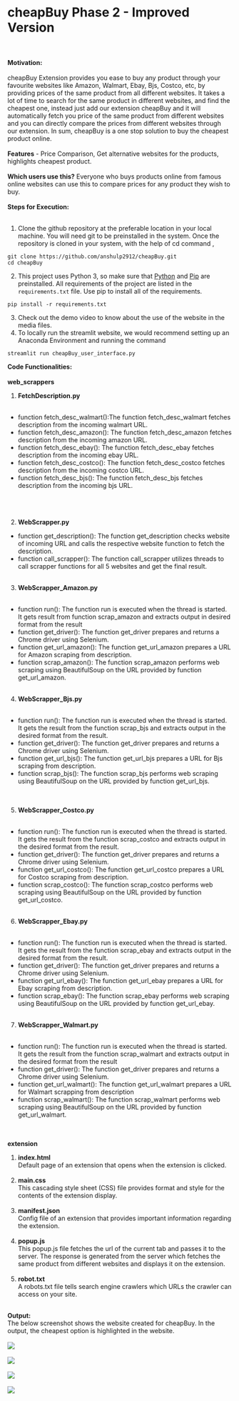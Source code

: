 # cheapBuy Phase 2 - Improved Version<br><br>
**Motivation:**<br><br>
cheapBuy Extension provides you ease to buy any product through your favourite websites like Amazon, Walmart, Ebay, Bjs, Costco, etc, by providing prices of the same product from all different websites. It takes a lot of time to search for the same product in different websites, and find the cheapest one, instead just add our extension cheapBuy and it will automatically fetch you price of the same product from different websites and you can directly compare the prices from different websites through our extension. In sum, cheapBuy is a one stop solution to buy the cheapest product online.
<br><br>
**Features** - Price Comparison, Get alternative websites for the products, highlights cheapest product.
<br><br>
**Which users use this?**
Everyone who buys products online from famous online websites can use this to compare prices for any product they wish to buy.
<br><br>
**Steps for Execution:**
<br><br>
1. Clone the github repository at the preferable location in your local machine. You will need git to be preinstalled in the system. Once the repository is cloned in your system, with the help of cd command ,
```
git clone https://github.com/anshulp2912/cheapBuy.git
cd cheapBuy
```
2. This project uses Python 3, so make sure that [Python](https://www.python.org/downloads/) and [Pip](https://pip.pypa.io/en/stable/installation/) are preinstalled. All requirements of the project are listed in the ```requirements.txt``` file. Use pip to install all of the requirements.
```
pip install -r requirements.txt
```
3. Check out the demo video to know about the use of the website in the media files.
4. To locally run the streamlit website, we would recommend setting up an Anaconda Environment and running the command
```
streamlit run cheapBuy_user_interface.py
```
**Code Functionalities:**
<br><br>
**web_scrappers**
1. **FetchDescription.py**
<br><br>
* function fetch_desc_walmart():The function fetch_desc_walmart fetches description from the incoming walmart URL.<br>
* function fetch_desc_amazon(): The function fetch_desc_amazon fetches description from the incoming amazon URL.<br>
* function fetch_desc_ebay(): The function fetch_desc_ebay fetches description from the incoming ebay URL.<br>
* function fetch_desc_costco(): The function fetch_desc_costco fetches description from the incoming costco URL.<br>
* function fetch_desc_bjs(): The function fetch_desc_bjs fetches description from the incoming bjs URL.<br>
<br><br><br>
2. **WebScrapper.py**
* function get_description(): The function get_description checks website of incoming URL and calls the respective website function to fetch the description.<br>
* function call_scrapper(): The function call_scrapper utilizes threads to call scrapper functions for all 5 websites and get the final result.<br><br>
3. **WebScrapper_Amazon.py** <br><br>
* function run(): The function run is executed when the thread is started. It gets result from function scrap_amazon and extracts output in desired format from the result<br>
* function get_driver(): The function get_driver prepares and returns a Chrome driver using Selenium.<br>
* function get_url_amazon(): The function get_url_amazon prepares a URL for Amazon scraping from description.<br>
* function scrap_amazon(): The function scrap_amazon performs web scraping using BeautifulSoup on the URL provided by function get_url_amazon.
<br><br> 
4. **WebScrapper_Bjs.py** <br><br>
* function run(): The function run is executed when the thread is started. It gets the result from the function scrap_bjs and extracts output in the desired format from the result.<br>
* function get_driver(): The function get_driver prepares and returns a Chrome driver using Selenium.<br>
* function get_url_bjs(): The function get_url_bjs prepares a URL for Bjs scraping from description.<br>
* function scrap_bjs(): The function scrap_bjs performs web scraping using BeautifulSoup on the URL provided by function get_url_bjs.<br>
<br><br>
5. **WebScrapper_Costco.py**<br><br>
* function run(): The function run is executed when the thread is started. It gets the result from the function scrap_costco and extracts output in the desired format from the result.<br>
* function get_driver(): The function get_driver prepares and returns a Chrome driver using Selenium.<br>
* function get_url_costco(): The function get_url_costco prepares a URL for Costco scraping from description.<br>
* function scrap_costco(): The function scrap_costco performs web scraping using BeautifulSoup on the URL provided by function get_url_costco.
<br><br> 
6. **WebScrapper_Ebay.py** <br><br>
* function run(): The function run is executed when the thread is started. It gets the result from the function scrap_ebay and extracts output in the desired format from the result.<br>
* function get_driver(): The function get_driver prepares and returns a Chrome driver using Selenium.<br>
* function get_url_ebay(): The function get_url_ebay prepares a URL for Ebay scraping from description.<br>
* function scrap_ebay(): The function scrap_ebay performs web scraping using BeautifulSoup on the URL provided by function get_url_ebay.
<br><br>
7. **WebScrapper_Walmart.py** <br><br>
* function run(): The function run is executed when the thread is started. It gets the result from the function scrap_walmart and extracts output in the desired format from the result<br>
* function get_driver(): The function get_driver prepares and returns a Chrome driver using Selenium.<br>
* function get_url_walmart(): The function get_url_walmart prepares a URL for Walmart scrapping from description<br>
* function scrap_walmart(): The function scrap_walmart performs web scraping using BeautifulSoup on the URL provided by function get_url_walmart.<br>
<br><br>

**extension**
1. **index.html**<br>
Default page of an extension that opens when the extension is clicked.<br><br>
2. **main.css**<br>
This cascading style sheet (CSS) file provides format and style for the contents of the extension display.<br><br>
3. **manifest.json**<br>
Config file of an extension that provides important information regarding the extension.<br><br>
4. **popup.js**<br>
This popup.js file fetches the url of the current tab and passes it to the server. The response is generated from the server which fetches the same product from different websites and displays it on the extension.<br><br>
5. **robot.txt**<br>
A robots.txt file tells search engine crawlers which URLs the crawler can access on your site.<br><br>

**Output:**<br>
The below screenshot shows the website created for cheapBuy. In the output, the cheapest option is highlighted in the website.<br><br>
<img src="https://github.com/anshulp2912/cheapBuy/blob/main/media/UIinterface.png"><br><br>
<img src="https://github.com/anshulp2912/cheapBuy/blob/main/media/CheapBuy_Extension.PNG"><br><br>
<img src="https://github.com/anshulp2912/cheapBuy/blob/main/media/CheapBuy_Extension_output.PNG"><br><br>
<img src="https://github.com/anshulp2912/cheapBuy/blob/main/media/highlight.jpeg"><br><br>
